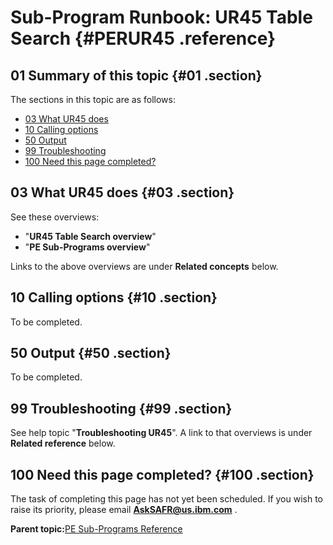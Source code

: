 # Sub-Program Runbook: UR45 Table Search {#PERUR45 .reference}

## 01 Summary of this topic {#01 .section}

The sections in this topic are as follows:

-   [03 What UR45 does](PERUR45.md#03)
-   [10 Calling options](PERUR45.md#10)
-   [50 Output](PERUR45.md#50)
-   [99 Troubleshooting](PERUR45.md#99)
-   [100 Need this page completed?](PERUR45.md#100)

## 03 What UR45 does {#03 .section}

See these overviews:

-   "**UR45 Table Search overview**"
-   "**PE Sub-Programs overview**"

Links to the above overviews are under **Related concepts** below.

## 10 Calling options {#10 .section}

To be completed.

## 50 Output {#50 .section}

To be completed.

## 99 Troubleshooting {#99 .section}

See help topic "**Troubleshooting UR45**". A link to that overviews is under **Related reference** below.

## 100 Need this page completed? {#100 .section}

The task of completing this page has not yet been scheduled. If you wish to raise its priority, please email **AskSAFR@us.ibm.com** .

**Parent topic:**[PE Sub-Programs Reference](../html/AAR560PMSubProgRef.md)

